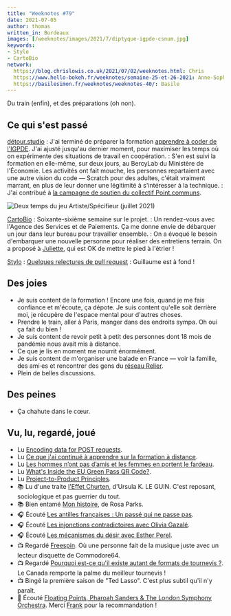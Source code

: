 ```yaml
---
title: "Weeknotes #79"
date: 2021-07-05
author: thomas
written_in: Bordeaux
images: [/weeknotes/images/2021/7/diptyque-igpde-csnum.jpg]
keywords:
- Stylo
- CartoBio
network:
  https://blog.chrislowis.co.uk/2021/07/02/weeknotes.html: Chris
  https://www.hello-bokeh.fr/weeknotes/semaine-25-et-26-2021: Anne-Sophie
  https://basilesimon.fr/weeknotes/weeknotes-40/: Basile
---
```


Du train (enfin), et des préparations (oh non).

<!--more-->

## Ce qui s'est passé

[détour.studio]
: J'ai terminé de préparer la formation [apprendre à coder de l'IGPDE](https://demo.hedgedoc.org/s/6l43RT1nP). J'ai ajusté jusqu'au dernier moment, pour maximiser les temps où on expérimente des situations de travail en coopération.
: S'en est suivi la formation en elle-même, sur deux jours, au BercyLab du Ministère de l'Économie. Les activités ont fait mouche, les personnes repartaient avec une autre vision du code — Scratch pour des adultes, c'était vraiment marrant, en plus de leur donner une légitimité à s'intéresser à la technique.
: J'ai contribué à [la campagne de soutien du collectif Point.communs](https://www.helloasso.com/associations/legal-services-for-commons/collectes/soutenir-le-collectif-point-communs).

![](/weeknotes/images/2021/7/diptyque-igpde-csnum.jpg "Deux temps du jeu Artiste/Spécifieur (juillet 2021)")

[CartoBio]
: Soixante-sixième semaine sur le projet.
: Un rendez-vous avec l'Agence des Services et de Paiements. Ça me donne envie de débarquer un jour dans leur bureau pour travailler ensemble.
: On a évoqué le besoin d'embarquer une nouvelle personne pour réaliser des entretiens terrain. On a proposé à [Juliette], qui est OK de mettre le pied à l'étrier !

[Stylo]
: [Quelques relectures de pull request](https://github.com/EcrituresNumeriques/stylo/pulls) : Guillaume est à fond !

## Des joies

- Je suis content de la formation ! Encore une fois, quand je me fais confiance et m'écoute, ça dépote. Je suis content qu'elle soit derrière moi, je récupère de l'espace mental pour d'autres choses.
- Prendre le train, aller à Paris, manger dans des endroits sympa. Oh oui ça fait du bien !
- Je suis content de revoir petit à petit des personnes dont 18 mois de pandémie nous avait mis à distance.
- Ce que je lis en moment me nourrit énormément.
- Je suis content de m'organiser une balade en France — voir la famille, des ami·es et rencontrer des gens du [réseau Relier](http://reseau-relier.org/).
- Plein de belles discussions.

## Des peines

- Ça chahute dans le cœur.

## Vu, lu, regardé, joué

- Lu [Encoding data for POST requests](https://jakearchibald.com/2021/encoding-data-for-post-requests/).
- Lu [Ce que j'ai continué à apprendre sur la formation à distance](https://juliebrillet.fr/blog/2021_06_foad2/).
- Lu [Les hommes n’ont pas d’amis et les femmes en portent le fardeau](https://repeindre.info/2019/05/23/les-hommes-nont-pas-damis-et-les-femmes-en-portent-le-fardeau/).
- Lu [What's Inside the EU Green Pass QR Code?](https://gir.st/blog/greenpass.html).
- Lu [Project-to-Product Principles](https://mattphilip.wordpress.com/2021/06/30/infographic-project-to-product-principles/).
- 📚 Lu d'une traite [l'Effet Churten](https://www.editions-actusf.fr/a/ursula-leguin/effet-churten), d'Ursula K. LE GUIN. C'est reposant, sociologique et pas guerrier du tout.
- 📚 Bien entamé [Mon histoire](https://www.editionslibertalia.com/catalogue/poche/rosa-parks-mon-histoire), de Rosa Parks.
- 🎧 Écouté [Les antilles françaises : Un passé qui ne passe pas](https://www.franceculture.fr/emissions/lsd-la-serie-documentaire/les-antilles-francaises-enchainees-a-lesclavage-34-un-passe-qui-ne-passe-pas).
- 🎧 Écouté [Les injonctions contradictoires avec Olivia Gazalé](https://www.podcastics.com/podcast/episode/les-injonctions-contradictoires-avec-olivia-gazale-25637/).
- 🎧 Écouté [Les mécanismes du désir avec Esther Perel](https://www.podcastics.com/podcast/episode/les-mecanismes-du-desir-avec-esther-perel-25634).
- 📺 Regardé [Freespin](https://www.youtube.com/watch?v=zprSxCMlECA). Où une personne fait de la musique juste avec un lecteur disquette de Commodore64.
- 📺 Regardé [Pourquoi est-ce qu'il existe autant de formats de tournevis ?](https://www.youtube.com/watch?v=ARAQUgkdIvQ). Le Canada remporte la palme du meilleur tournevis !
- 📺 Bingé la première saison de "Ted Lasso". C'est plus subtil qu'il n'y paraît.
- 🎵 Écouté [Floating Points, Pharoah Sanders & The London Symphony Orchestra](https://www.youtube.com/watch?v=Mn8x0QbN4f8). Merci [Frank](https://frank.taillandier.me/) pour la recommandation !

[détour.studio]: /
[Stylo]: https://github.com/EcrituresNumeriques/stylo
[CartoBio]: https://cartobio.org/
[La Zone]: http://la.zone
[YesWiki]: https://yeswiki.net
[DataGalaxy]: https://www.datagalaxy.com/
[Classes à 12]: https://beta.gouv.fr/startups/classes12.html

[Noémie]: https://noemiegirard.co
[Juliette]: https://twitter.com/ju_net01
[Sofia]: https://twitter.com/sofiaboulaarab
[Guillaume]: https://www.yuzutech.fr/
[Antoine]: https://www.quaternum.net/
[Yannick]: https://elsif.fr/
[Basile]: https://basilesimon.fr/
[Maïtané]: https://maiwann.net/
[Laurent]: https://cocotier.xyz/
[Audrey]: https://fr.linkedin.com/in/audreybramy
